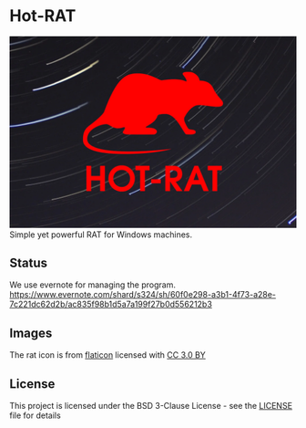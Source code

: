 
# Hot-RAT
![Image](./icon/background.webp)
Simple yet powerful RAT for Windows machines. 

## Status
We use evernote for managing the program.
https://www.evernote.com/shard/s324/sh/60f0e298-a3b1-4f73-a28e-7c221dc62d2b/ac835f98b1d5a7a199f27b0d556212b3

## Images
The rat icon is from [flaticon](www.flaticon.com) licensed with [CC 3.0 BY](http://creativecommons.org/licenses/by/3.0/)

## License

This project is licensed under the BSD 3-Clause License - see the [LICENSE](./LICENSE) file for details
